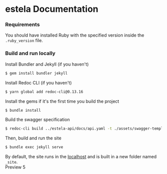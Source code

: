 # estela Documentation

### Requirements

You should have installed Ruby with the specified version inside the `.ruby_version` file.

### Build and run locally

Install Bundler and Jekyll (if you haven't)

```bash
$ gem install bundler jekyll
```

Install Redoc CLI (if you haven't)

```bash
$ yarn global add redoc-cli@0.13.16
```

Install the gems if it's the first time you build the project

```bash
$ bundle install
```

Build the swagger specification

```bash
$ redoc-cli build ../estela-api/docs/api.yaml -t ./assets/swagger-template.hbs --options.hideDownloadButton -o ./estela/api/endpoints.html
```

Then, build and run the site

```bash
$ bundle exec jekyll serve
```

By default, the site runs in the [localhost](http://localhost:4000/) and is built in a new folder named `_site`.  
Preview 5
